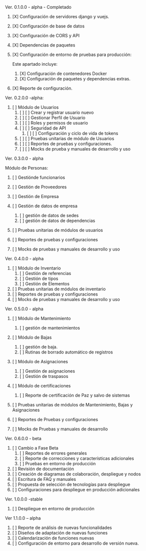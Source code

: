 Ver. 0.1.0.0 - alpha - Completado

1. [X] Configuración de servidores django y vuejs.
2. [X] Configuración de base de datos
3. [X] Configuración de CORS y API
4. [X] Dependencias de paquetes
5. [X] Configuración de entorno de pruebas para producción:

     Este apartado incluye:

    1. [X] Configuración de contenedores Docker
    2. [X] Configuración de paquetes y dependencias extras.
6. [X] Reporte de configuración.

Ver. 0.2.0.0 -alpha:

1. [ ] Módulo de Usuarios
    1. [ ] [ ] Crear y registrar usuario nuevo
    2. [ ] [ ] Gestionar Perfil de Usuario
    3. [ ] [ ] Roles y permisos de usuario
    4. [ ] [ ] Seguridad de API
        1. [ ] [ ] Configuración y ciclo de vida de tokens
    5. [ ] [ ] Pruebas unitarias de módulo de Usuarios
    6. [ ] [ ] Reportes de pruebas y configuraciones.
    7. [ ] [ ] Mocks de prueba y manuales de desarrollo y uso

Ver. 0.3.0.0 - alpha

Módulo de Personas:

1. [ ] Gestiónde funcionarios
2. [ ] Gestión de Proveedores
3. [ ] Gestión de Empresa
4. [ ] Gestión de datos de empresa

    1. [ ] gestión de datos de sedes
    2. [ ] gestión de datos de dependencias
5. [ ] Pruebas unitarias de módulos de usuarios
6. [ ] Reportes de pruebas y configuraciones
7. [ ] Mocks de pruebas y manuales de desarrollo y uso

Ver. 0.4.0.0 - alpha

1. [ ] Módulo de Inventario
    1. [ ] Gestión de referencias
    2. [ ] Gestión de tipos
    3. [ ] Gestión de Elementos
2. [ ] Pruebas unitarias de módulos de inventario
3. [ ] Reportes de pruebas y configuraciones
4. [ ] Mocks de pruebas y manuales de desarrollo y uso

Ver. 0.5.0.0 - alpha

1. [ ] Módulo de Mantenimiento

    1. [ ] gestión de mantenimientos
2. [ ] Módulo de Bajas

    1. [ ] gestión de baja.
    2. [ ] Rutinas de borrado automático de registros
3. [ ] Módulo de Asignaciones

    1. [ ] Gestión de asignaciones
    2. [ ] Gestión de traspasos
4. [ ] Módulo de certificaciones

    1. [ ] Reporte de certificación de Paz y salvo de sistemas
5. [ ] Pruebas unitarias de módulos de Mantenimiento, Bajas y Asignaciones
6. [ ] Reportes de Pruebas y configuraciones
7. [ ] Mocks de Pruebas y manuales de desarrollo

Ver. 0.6.0.0 - beta

1. [ ] Cambio a Fase Beta
    1. [ ] Reportes de errores generales
    2. [ ] Reporte de correcciones y características adicionales
    3. [ ] Pruebas en entorno de producción
2. [ ] Revisión de documentación
3. [ ] Creación de diagramas de colaboración, despliegue y nodos
4. [ ] Escritura de FAQ y manuales
5. [ ] Propuesta de selección de tecnologías para despliegue
6. [ ] Configuraciones para despliegue en producción adicionales

Ver. 1.0.0.0 -stable

1. [ ] Despliegue en entorno de producción

Ver 1.1.0.0 – alpha

1. [ ] Reporte de análisis de nuevas funcionalidades
2. [ ] Diseños de adaptación de nuevas funciones
3. [ ] Calendarización de funciones nuevas
4. [ ] Configuración de entorno para desarrollo de versión nueva.
